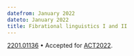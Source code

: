 ```yaml
---
datefrom: January 2022
dateto: January 2022
title: Fibrational linguistics I and II
---
```


[2201.01136](https://arxiv.org/abs/2201.01136) • Accepted for [ACT2022](https://msp.cis.strath.ac.uk/act2022/).